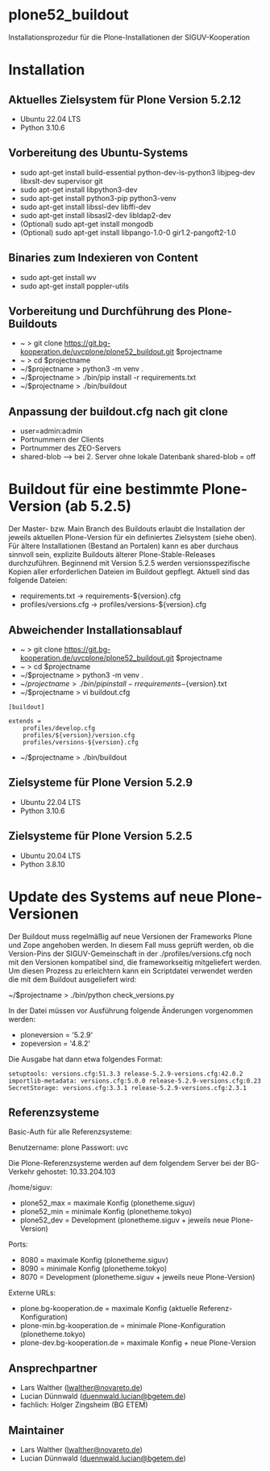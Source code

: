 # plone52_buildout

Installationsprozedur für die Plone-Installationen der SIGUV-Kooperation

Installation
============

Aktuelles Zielsystem für Plone Version 5.2.12
---------------------------------------------

- Ubuntu 22.04 LTS
- Python 3.10.6


Vorbereitung des Ubuntu-Systems
-------------------------------

* sudo apt-get install build-essential python-dev-is-python3 libjpeg-dev libxslt-dev supervisor git
* sudo apt-get install libpython3-dev
* sudo apt-get install python3-pip python3-venv
* sudo apt-get install libssl-dev libffi-dev
* sudo apt-get install libsasl2-dev libldap2-dev
* (Optional) sudo apt-get install mongodb
* (Optional) sudo apt-get install libpango-1.0-0 gir1.2-pangoft2-1.0

Binaries zum Indexieren von Content
-----------------------------------

* sudo apt-get install wv
* sudo apt-get install poppler-utils

Vorbereitung und Durchführung des Plone-Buildouts
-------------------------------------------------

* ~ > git clone https://git.bg-kooperation.de/uvcplone/plone52_buildout.git $projectname
* ~ > cd $projectname
* ~/$projectname > python3 -m venv .
* ~/$projectname > ./bin/pip install -r requirements.txt
* ~/$projectname > ./bin/buildout


Anpassung der buildout.cfg nach git clone
-----------------------------------------

* user=admin:admin
* Portnummern der Clients
* Portnummer des ZEO-Servers
* shared-blob --> bei 2. Server ohne lokale Datenbank shared-blob = off


Buildout für eine bestimmte Plone-Version (ab 5.2.5)
====================================================

Der Master- bzw. Main Branch des Buildouts erlaubt die Installation der jeweils aktuellen Plone-Version für
ein definiertes Zielsystem (siehe oben). Für ältere Installationen (Bestand an Portalen)
kann es aber durchaus sinnvoll sein, explizite Buildouts älterer Plone-Stable-Releases durchzuführen.
Beginnend mit Version 5.2.5 werden versionsspezifische Kopien aller erforderlichen Dateien im Buildout
gepflegt. Aktuell sind das folgende Dateien:

* requirements.txt -> requirements-${version}.cfg
* profiles/versions.cfg -> profiles/versions-${version}.cfg 

Abweichender Installationsablauf
--------------------------------

* ~ > git clone https://git.bg-kooperation.de/uvcplone/plone52_buildout.git $projectname
* ~ > cd $projectname
* ~/$projectname > python3 -m venv .
* ~/$projectname > ./bin/pip install -r requirements-${version}.txt
* ~/$projectname > vi buildout.cfg

```
[buildout]

extends = 
    profiles/develop.cfg
    profiles/${version}/version.cfg
    profiles/versions-${version}.cfg
``` 
* ~/$projectname > ./bin/buildout

Zielsysteme für Plone Version 5.2.9
-----------------------------------

- Ubuntu 22.04 LTS
- Python 3.10.6

Zielsysteme für Plone Version 5.2.5
-----------------------------------

- Ubuntu 20.04 LTS
- Python 3.8.10


Update des Systems auf neue Plone-Versionen
===========================================

Der Buildout muss regelmäßig auf neue Versionen der Frameworks Plone und Zope angehoben werden. In diesem Fall muss
geprüft werden, ob die Version-Pins der SIGUV-Gemeinschaft in der ./profiles/versions.cfg noch mit den Versionen
kompatibel sind, die frameworkseitig mitgeliefert werden. Um diesen Prozess zu erleichtern kann ein Scriptdatei
verwendet werden die mit dem Buildout ausgeliefert wird:

~/$projectname > ./bin/python check_versions.py

In der Datei müssen vor Ausführung folgende Änderungen vorgenommen werden:

* ploneversion = '5.2.9'
* zopeversion = '4.8.2'

Die Ausgabe hat dann etwa folgendes Format:

```
setuptools: versions.cfg:51.3.3 release-5.2.9-versions.cfg:42.0.2
importlib-metadata: versions.cfg:5.0.0 release-5.2.9-versions.cfg:0.23
SecretStorage: versions.cfg:3.3.1 release-5.2.9-versions.cfg:2.3.1
```


Referenzsysteme
---------------

Basic-Auth für alle Referenzsysteme:

Benutzername: plone
Passwort: uvc

Die Plone-Referenzsysteme werden auf dem folgendem Server bei der BG-Verkehr gehostet: 10.33.204.103

/home/siguv:

* plone52_max = maximale Konfig (plonetheme.siguv)
* plone52_min = minimale Konfig (plonetheme.tokyo)
* plone52_dev = Development (plonetheme.siguv + jeweils neue Plone-Version)

Ports:

* 8080 = maximale Konfig (plonetheme.siguv)
* 8090 = minimale Konfig (plonetheme.tokyo)
* 8070 = Development (plonetheme.siguv + jeweils neue Plone-Version) 

Externe URLs:

* plone.bg-kooperation.de = maximale Konfig (aktuelle Referenz-Konfiguration)
* plone-min.bg-kooperation.de = minimale Plone-Konfiguration (plonetheme.tokyo)
* plone-dev.bg-kooperation.de = maximale Konfig + neue Plone-Version

Ansprechpartner
---------------
- Lars Walther (lwalther@novareto.de)
- Lucian Dünnwald (duennwald.lucian@bgetem.de)
- fachlich: Holger Zingsheim (BG ETEM)

Maintainer
----------

- Lars Walther (lwalther@novareto.de)
- Lucian Dünnwald (duennwald.lucian@bgetem.de)
